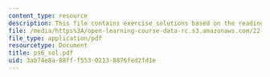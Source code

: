 ```yaml
---
content_type: resource
description: This file contains exercise solutions based on the readings assignment.
file: /media/https%3A/open-learning-course-data-rc.s3.amazonaws.com/22-38-probability-and-its-applications-to-reliability-quality-control-and-risk-assessment-fall-2005/3ab74e8a88fff55302138876fed2fd1e_ps6_sol.pdf
file_type: application/pdf
resourcetype: Document
title: ps6_sol.pdf
uid: 3ab74e8a-88ff-f553-0213-8876fed2fd1e
---
```

